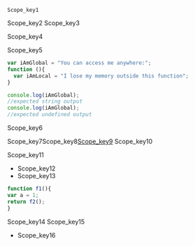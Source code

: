 ```ngMeta
Scope_key1
```

Scope_key2
Scope_key3


Scope_key4


Scope_key5


```javascript
var iAmGlobal = "You can access me anywhere:";
function (){
  var iAmLocal = "I lose my memory outside this function";
}

console.log(iAmGlobal);
//expected string output
console.log(iAmGlobal);
//expected undefined output
```
Scope_key6



Scope_key7Scope_key8[Scope_key9](https://www.w3schools.com/js/js_scope.asp)
Scope_key10

Scope_key11
- Scope_key12
- Scope_key13
```javascript
function f1(){
var a = 1;
return f2();
}

```
Scope_key14
Scope_key15
- Scope_key16
